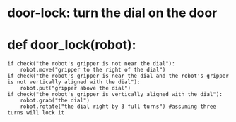 # door-lock: turn the dial on the door
# def door_lock(robot):
    if check("the robot's gripper is not near the dial"):
        robot.move("gripper to the right of the dial")
    if check("the robot's gripper is near the dial and the robot's gripper is not vertically aligned with the dial"):
        robot.put("gripper above the dial")
    if check("the robot's gripper is vertically aligned with the dial"):
        robot.grab("the dial")
        robot.rotate("the dial right by 3 full turns") #assuming three turns will lock it
